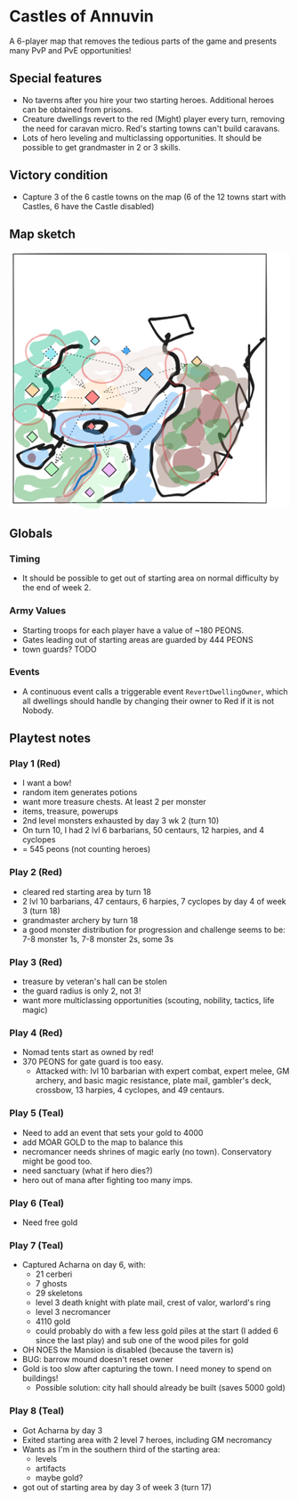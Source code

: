 # Castles of Annuvin

A 6-player map that removes the tedious parts of the game and presents many
PvP and PvE opportunities!

## Special features

- No taverns after you hire your two starting heroes. Additional heroes can be
  obtained from prisons.
- Creature dwellings revert to the red (Might) player every turn, removing the
  need for caravan micro. Red's starting towns can't build caravans.
- Lots of hero leveling and multiclassing opportunities. It should be possible
  to get grandmaster in 2 or 3 skills.

## Victory condition

- Capture 3 of the 6 castle towns on the map (6 of the 12 towns start with
  Castles, 6 have the Castle disabled)

## Map sketch

![](castles-of-annuvin-sketch.png)

## Globals

### Timing

- It should be possible to get out of starting area on normal difficulty by the
  end of week 2.

### Army Values

- Starting troops for each player have a value of ~180 PEONS.
- Gates leading out of starting areas are guarded by 444 PEONS
- town guards? TODO

### Events

- A continuous event calls a triggerable event `RevertDwellingOwner`, which all
  dwellings should handle by changing their owner to Red if it is not Nobody.

## Playtest notes

### Play 1 (Red)

- I want a bow!
- random item generates potions
- want more treasure chests. At least 2 per monster
- items, treasure, powerups
- 2nd level monsters exhausted by day 3 wk 2 (turn 10)
- On turn 10, I had 2 lvl 6 barbarians, 50 centaurs, 12 harpies, and 4 cyclopes
- = 545 peons (not counting heroes)

### Play 2 (Red)

- cleared red starting area by turn 18
- 2 lvl 10 barbarians, 47 centaurs, 6 harpies, 7 cyclopes by day 4 of week 3 (turn 18)
- grandmaster archery by turn 18
- a good monster distribution for progression and challenge seems to be: 7-8 monster 1s, 7-8 monster 2s, some 3s

### Play 3 (Red)

- treasure by veteran's hall can be stolen
- the guard radius is only 2, not 3!
- want more multiclassing opportunities (scouting, nobility, tactics, life magic)

### Play 4 (Red)

- Nomad tents start as owned by red!
- 370 PEONS for gate guard is too easy.
  - Attacked with: lvl 10 barbarian with expert combat, expert melee, GM archery, and basic magic resistance, plate mail, gambler's deck, crossbow, 13 harpies, 4 cyclopes, and 49 centaurs.

### Play 5 (Teal)

- Need to add an event that sets your gold to 4000
- add MOAR GOLD to the map to balance this
- necromancer needs shrines of magic early (no town). Conservatory might be good too.
- need sanctuary (what if hero dies?)
- hero out of mana after fighting too many imps.

### Play 6 (Teal)

- Need free gold

### Play 7 (Teal)

- Captured Acharna on day 6, with:
  - 21 cerberi
  - 7 ghosts
  - 29 skeletons
  - level 3 death knight with plate mail, crest of valor, warlord's ring
  - level 3 necromancer
  - 4110 gold
  - could probably do with a few less gold piles at the start (I added 6 since the last play) and sub one of the wood piles for gold
- OH NOES the Mansion is disabled (because the tavern is)
- BUG: barrow mound doesn't reset owner
- Gold is too slow after capturing the town. I need money to spend on buildings!
  - Possible solution: city hall should already be built (saves 5000 gold)

### Play 8 (Teal)

- Got Acharna by day 3
- Exited starting area with 2 level 7 heroes, including GM necromancy
- Wants as I'm in the southern third of the starting area:
  - levels
  - artifacts
  - maybe gold?
- got out of starting area by day 3 of week 3 (turn 17)